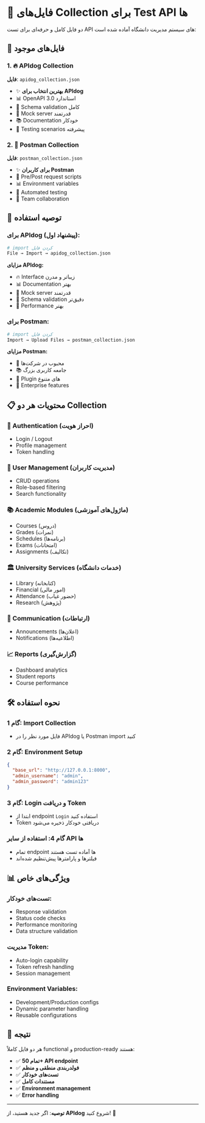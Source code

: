 # 🚀 فایل‌های Collection برای Test API ها

دو فایل کامل و حرفه‌ای برای تست API های سیستم مدیریت دانشگاه آماده شده است:

## 📁 فایل‌های موجود

### 1. 🔥 APIdog Collection
**فایل**: `apidog_collection.json`
- ✨ **بهترین انتخاب برای APIdog**
- 📊 OpenAPI 3.0 استاندارد
- 🎯 Schema validation کامل
- 🔧 Mock server قدرتمند
- 📚 Documentation خودکار
- 🧪 Testing scenarios پیشرفته

### 2. 📮 Postman Collection  
**فایل**: `postman_collection.json`
- ✨ **برای کاربران Postman**
- 🔄 Pre/Post request scripts
- 📊 Environment variables
- 🧪 Automated testing
- 👥 Team collaboration

## 🎯 توصیه استفاده

### برای APIdog (پیشنهاد اول):
```bash
# import کردن فایل
File → Import → apidog_collection.json
```

**مزایای APIdog:**
- 🔥 Interface زیباتر و مدرن
- 📊 Documentation بهتر
- 🧪 Mock server قدرتمند
- 🎯 Schema validation دقیق‌تر
- 🚀 Performance بهتر

### برای Postman:
```bash
# import کردن فایل  
Import → Upload Files → postman_collection.json
```

**مزایای Postman:**
- 🏢 محبوب در شرکت‌ها
- 📚 جامعه کاربری بزرگ
- 🔧 Plugin های متنوع
- 💼 Enterprise features

## 📋 محتویات هر دو Collection

### 🔐 Authentication (احراز هویت)
- Login / Logout
- Profile management
- Token handling

### 👥 User Management (مدیریت کاربران)
- CRUD operations
- Role-based filtering
- Search functionality

### 📚 Academic Modules (ماژول‌های آموزشی)
- Courses (دروس)
- Grades (نمرات)  
- Schedules (برنامه‌ها)
- Exams (امتحانات)
- Assignments (تکالیف)

### 🏛️ University Services (خدمات دانشگاه)
- Library (کتابخانه)
- Financial (امور مالی)
- Attendance (حضور غیاب)
- Research (پژوهش)

### 📢 Communication (ارتباطات)
- Announcements (اعلان‌ها)
- Notifications (اطلاعیه‌ها)

### 📈 Reports (گزارش‌گیری)
- Dashboard analytics
- Student reports
- Course performance

## 🛠️ نحوه استفاده

### گام 1: Import Collection
- فایل مورد نظر را در APIdog یا Postman import کنید

### گام 2: Environment Setup
```json
{
  "base_url": "http://127.0.0.1:8000",
  "admin_username": "admin", 
  "admin_password": "admin123"
}
```

### گام 3: Login و دریافت Token
- ابتدا از endpoint `Login` استفاده کنید
- Token دریافتی خودکار ذخیره می‌شود

### گام 4: استفاده از سایر API ها
- تمام endpoint ها آماده تست هستند
- فیلترها و پارامترها پیش‌تنظیم شده‌اند

## 📊 ویژگی‌های خاص

### تست‌های خودکار:
- Response validation
- Status code checks  
- Performance monitoring
- Data structure validation

### مدیریت Token:
- Auto-login capability
- Token refresh handling
- Session management

### Environment Variables:
- Development/Production configs
- Dynamic parameter handling
- Reusable configurations

## 🎉 نتیجه

هر دو فایل کاملاً functional و production-ready هستند:

- ✅ **تمام 50+ API endpoint**
- ✅ **فولدربندی منطقی و منظم**
- ✅ **تست‌های خودکار**
- ✅ **مستندات کامل**
- ✅ **Environment management**
- ✅ **Error handling**

---

**توصیه**: اگر جدید هستید، از **APIdog** شروع کنید! 🚀
